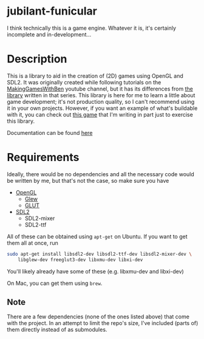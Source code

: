 # jubilant-funicular
I think technically this is a game engine. Whatever it is, it's certainly incomplete and in-development...

# Description
This is a library to aid in the creation of (2D) games using OpenGL and SDL2. It was originally created while following tutorials on the [MakingGamesWithBen](https://www.youtube.com/channel/UCL5m1_llmeiAdZMo_ZanIvg) youtube channel, but it has its differences from [the library](https://github.com/Barnold1953/GraphicsTutorials) written in that series. This library is here for me to learn a little about game development; it's not production quality, so I can't recommend using it in your own projects. However, if you want an example of what's buildable with it, you can check out [this game](https://github.com/NivenT/Planet) that I'm writing in part just to exercise this library.


Documentation can be found [here](https://nivent.github.io/jubilant-funicular/html/index.html)

# Requirements
Ideally, there would be no dependencies and all the necessary code would be written by me, but that's not the case, so make sure you have

* [OpenGL](https://www.opengl.org/)
  * [Glew](http://glew.sourceforge.net/)
  * [GLUT](http://freeglut.sourceforge.net/)
* [SDL2](https://www.libsdl.org/download-2.0.php)
  * SDL2-mixer
  * SDL2-ttf

All of these can be obtained using `apt-get` on Ubuntu. If you want to get them all at once, run

```bash
sudo apt-get install libsdl2-dev libsdl2-ttf-dev libsdl2-mixer-dev \
    libglew-dev freeglut3-dev libxmu-dev libxi-dev
```
You'll likely already have some of these (e.g. libxmu-dev and libxi-dev)

On Mac, you can get them using `brew`.

## Note
There are a few dependencies (none of the ones listed above) that come with the project. In an attempt to limit the repo's size, I've included (parts of) them directly instead of as submodules.